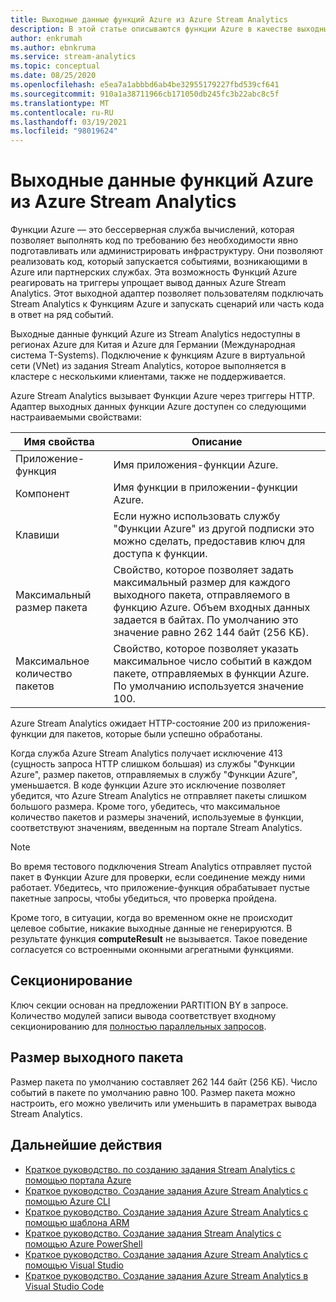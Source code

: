 ```yaml
---
title: Выходные данные функций Azure из Azure Stream Analytics
description: В этой статье описываются функции Azure в качестве выходных данных для Azure Stream Analytics.
author: enkrumah
ms.author: ebnkruma
ms.service: stream-analytics
ms.topic: conceptual
ms.date: 08/25/2020
ms.openlocfilehash: e5ea7a1abbbd6ab4be32955179227fbd539cf641
ms.sourcegitcommit: 910a1a38711966cb171050db245fc3b22abc8c5f
ms.translationtype: MT
ms.contentlocale: ru-RU
ms.lasthandoff: 03/19/2021
ms.locfileid: "98019624"
---
```

# <a name="azure-functions-output-from-azure-stream-analytics"></a>Выходные данные функций Azure из Azure Stream Analytics

Функции Azure — это бессерверная служба вычислений, которая позволяет выполнять код по требованию без необходимости явно подготавливать или администрировать инфраструктуру. Они позволяют реализовать код, который запускается событиями, возникающими в Azure или партнерских службах. Эта возможность Функций Azure реагировать на триггеры упрощает вывод данных Azure Stream Analytics. Этот выходной адаптер позволяет пользователям подключать Stream Analytics к Функциям Azure и запускать сценарий или часть кода в ответ на ряд событий.

Выходные данные функций Azure из Stream Analytics недоступны в регионах Azure для Китая и Azure для Германии (Международная система T-Systems). Подключение к функциям Azure в виртуальной сети (VNet) из задания Stream Analytics, которое выполняется в кластере с несколькими клиентами, также не поддерживается.

Azure Stream Analytics вызывает Функции Azure через триггеры HTTP. Адаптер выходных данных функции Azure доступен со следующими настраиваемыми свойствами:

| Имя свойства | Описание |
| --- | --- |
| Приложение-функция |Имя приложения-функции Azure. |
| Компонент |Имя функции в приложении-функции Azure. |
| Клавиши |Если нужно использовать службу "Функции Azure" из другой подписки это можно сделать, предоставив ключ для доступа к функции. |
| Максимальный размер пакета |Свойство, которое позволяет задать максимальный размер для каждого выходного пакета, отправляемого в функцию Azure. Объем входных данных задается в байтах. По умолчанию это значение равно 262 144 байт (256 КБ). |
| Максимальное количество пакетов  |Свойство, которое позволяет указать максимальное число событий в каждом пакете, отправляемых в функции Azure. По умолчанию используется значение 100. |

Azure Stream Analytics ожидает HTTP-состояние 200 из приложения-функции для пакетов, которые были успешно обработаны.

Когда служба Azure Stream Analytics получает исключение 413 (сущность запроса HTTP слишком большая) из службы "Функции Azure", размер пакетов, отправляемых в службу "Функции Azure", уменьшается. В коде функции Azure это исключение позволяет убедится, что Azure Stream Analytics не отправляет пакеты слишком большого размера. Кроме того, убедитесь, что максимальное количество пакетов и размеры значений, используемые в функции, соответствуют значениям, введенным на портале Stream Analytics.

> [!NOTE]
> Во время тестового подключения Stream Analytics отправляет пустой пакет в Функции Azure для проверки, если соединение между ними работает. Убедитесь, что приложение-функция обрабатывает пустые пакетные запросы, чтобы убедиться, что проверка пройдена.

Кроме того, в ситуации, когда во временном окне не происходит целевое событие, никакие выходные данные не генерируются. В результате функция **computeResult** не вызывается. Такое поведение согласуется со встроенными оконными агрегатными функциями.

## <a name="partitioning"></a>Секционирование

Ключ секции основан на предложении PARTITION BY в запросе. Количество модулей записи вывода соответствует входному секционированию для [полностью параллельных запросов](stream-analytics-scale-jobs.md).

## <a name="output-batch-size"></a>Размер выходного пакета

Размер пакета по умолчанию составляет 262 144 байт (256 КБ). Число событий в пакете по умолчанию равно 100. Размер пакета можно настроить, его можно увеличить или уменьшить в параметрах вывода Stream Analytics.

## <a name="next-steps"></a>Дальнейшие действия

* [Краткое руководство. по созданию задания Stream Analytics с помощью портала Azure](stream-analytics-quick-create-portal.md)
* [Краткое руководство. Создание задания Azure Stream Analytics с помощью Azure CLI](quick-create-azure-cli.md)
* [Краткое руководство. Создание задания Azure Stream Analytics с помощью шаблона ARM](quick-create-azure-resource-manager.md)
* [Краткое руководство. Создание задания Stream Analytics с помощью Azure PowerShell](stream-analytics-quick-create-powershell.md)
* [Краткое руководство. Создание задания Azure Stream Analytics с помощью Visual Studio](stream-analytics-quick-create-vs.md)
* [Краткое руководство. Создание задания Azure Stream Analytics в Visual Studio Code](quick-create-visual-studio-code.md)